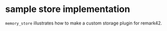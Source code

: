 # sample store implementation 

`memory_store` illustrates how to make a custom storage plugin for remark42. 


